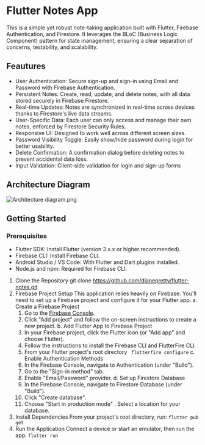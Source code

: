 # Flutter Notes App
This is a simple yet robust note-taking application built with Flutter, Firebase Authentication, and Firestore. It leverages the BLoC (Business Logic Component) pattern for state management, ensuring a clear separation of concerns, testability, and scalability.

## Feautures
- User Authentication: Secure sign-up and sign-in using Email and Password with Firebase Authentication.
- Persistent Notes: Create, read, update, and delete notes, with all data stored securely in Firebase Firestore.
- Real-time Updates: Notes are synchronized in real-time across devices thanks to Firestore's live data streams.
- User-Specific Data: Each user can only access and manage their own notes, enforced by Firestore Security Rules.
- Responsive UI: Designed to work well across different screen sizes.
- Password Visibility Toggle: Easily show/hide password during login for better usability.
- Delete Confirmation: A confirmation dialog before deleting notes to prevent accidental data loss.
- Input Validation: Client-side validation for login and sign-up forms

## Architecture Diagram
![Architecture diagram.png](../../Downloads/Architecture%20diagram.png)

## Getting Started

### Prerequisites
- Flutter SDK: Install Flutter (version 3.x.x or higher recommended).
- Firebase CLI: Install Firebase CLI.
- Android Studio / VS Code: With Flutter and Dart plugins installed.
- Node.js and npm: Required for Firebase CLI.

1. Clone the Repository
git clone https://github.com/dianepretty/flutter-notes.git
2. Firebase Project Setup
This application relies heavily on Firebase. You'll need to set up a Firebase project and configure it for your Flutter app.
  a. Create a Firebase Project
     1. Go to the [Firebase Console](https://console.firebase.google.com/).
     2. Click "Add project" and follow the on-screen instructions to create a new project.
        b. Add Flutter App to Firebase Project
     1. In your Firebase project, click the Flutter icon (or "Add app" and choose Flutter).
     2. Follow the instructions to install the Firebase CLI and FlutterFire CLI.
     3. From your Flutter project's root directory
       ` flutterfire configure`
  c. Enable Authentication Methods
     1. In the Firebase Console, navigate to Authentication (under "Build"). 
     2. Go to the "Sign-in method" tab. 
     3. Enable "Email/Password" provider.
        d. Set up Firestore Database
     1. In the Firebase Console, navigate to Firestore Database (under "Build"). 
     2. Click "Create database". 
     3. Choose "Start in production mode" . Select a location for your database.
3. Install Dependencies
From your project's root directory, run:
   `flutter pub get`
4. Run the Application
Connect a device or start an emulator, then run the app:
`flutter run`



